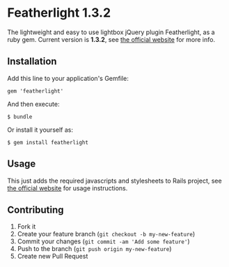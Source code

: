 # Featherlight 1.3.2

The lightweight and easy to use lightbox jQuery plugin Featherlight, as a ruby gem. Current version is **1.3.2**,
see [the official website](http://noelboss.github.io/featherlight/) for more info.

## Installation

Add this line to your application's Gemfile:

    gem 'featherlight'

And then execute:

    $ bundle

Or install it yourself as:

    $ gem install featherlight

## Usage

This just adds the required javascripts and stylesheets to Rails project, see
[the official website](http://noelboss.github.io/featherlight/) for usage instructions.

## Contributing

1. Fork it
2. Create your feature branch (`git checkout -b my-new-feature`)
3. Commit your changes (`git commit -am 'Add some feature'`)
4. Push to the branch (`git push origin my-new-feature`)
5. Create new Pull Request
